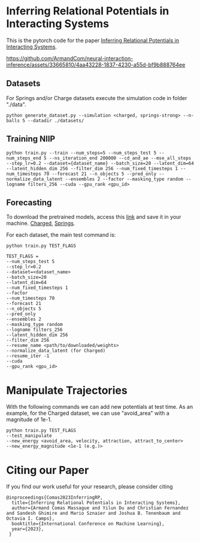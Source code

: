 # Inferring Relational Potentials in Interacting Systems

This is the pytorch code for the paper [Inferring Relational Potentials in Interacting Systems](https://openreview.net/forum?id=Iwt7oI9cNb).


https://github.com/ArmandCom/neural-interaction-inference/assets/33665810/4aa43228-1837-4230-a55d-bf9b888764ee

## Datasets

For Springs and/or Charge datasets execute the simulation code in folder "./data".
```
python generate_dataset.py --simulation <charged, springs-strong> --n-balls 5 --datadir ./datasets/
```

## Training NIIP
```
python train.py --train --num_steps=5 --num_steps_test 5 --num_steps_end 5 --ns_iteration_end 200000 --cd_and_ae --mse_all_steps --step_lr=0.2 --dataset={dataset_name} --batch_size=20 --latent_dim=64 --latent_hidden_dim 256 --filter_dim 256 --num_fixed_timesteps 1 --num_timesteps 70 --forecast 21 --n_objects 5 --pred_only --normalize_data_latent --ensembles 2 --factor --masking_type random --logname filters_256 --cuda --gpu_rank <gpu_id>
```

## Forecasting

To download the pretrained models, access this [link](https://www.dropbox.com/scl/fo/3t8arx3kzgt57h58g495t/h?rlkey=2xlozc6sc78bqr3f8n164raxm&dl=0) and save it in your machine. [Charged](https://www.dropbox.com/scl/fi/inkm3m7etdu46hpbq69qk/charged_weights.zip?rlkey=9vzlsoxjq0qh22ofuc8t4pwlp&dl=0), [Springs](https://www.dropbox.com/scl/fi/buwarglwev61etwbubxrp/springs_weights.zip?rlkey=hw7crji0hyzame8c0k0diq394&dl=0).

For each dataset, the main test command is:
```
python train.py TEST_FLAGS
```
```
TEST_FLAGS =
--num_steps_test 5 
--step_lr=0.2 
--dataset=<dataset_name>
--batch_size=20 
--latent_dim=64 
--num_fixed_timesteps 1 
--factor 
--num_timesteps 70 
--forecast 21 
--n_objects 5 
--pred_only 
--ensembles 2 
--masking_type random 
--logname filters_256 
--latent_hidden_dim 256 
--filter_dim 256 
--resume_name <path/to/downloaded/weights> 
--normalize_data_latent (for Charged)
--resume_iter -1
--cuda 
--gpu_rank <gpu_id>
```

# Manipulate Trajectories

With the following commands we can add new potentials at test time.
As an example, for the Charged dataset, we can use "avoid_area" with a magnitude of 1e-1.

```
python train.py TEST_FLAGS
--test_manipulate
--new_energy <avoid_area, velocity, attraction, attract_to_center>
--new_energy_magnitude <1e-1 (e.g.)>
```

# Citing our Paper

If you find our work useful for your research, please consider citing 

``` 
@inproceedings{Comas2023InferringRP,
  title={Inferring Relational Potentials in Interacting Systems},
  author={Armand Comas Massague and Yilun Du and Christian Fernandez and Sandesh Ghimire and Mario Sznaier and Joshua B. Tenenbaum and Octavia I. Camps},
  booktitle={International Conference on Machine Learning},
  year={2023},
 }
```
